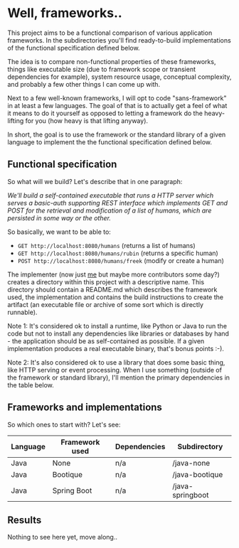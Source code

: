 # Well, frameworks..

This project aims to be a functional comparison of various application
frameworks. In the subdirectories you'll find ready-to-build implementations
of the functional specification defined below.

The idea is to compare non-functional properties of these frameworks, things
like executable size (due to framework scope or transient dependencies for
example), system resource usage, conceptual complexity, and probably a few
other things I can come up with.

Next to a few well-known frameworks, I will opt to code "sans-framework" in
at least a few languages. The goal of that is to actually get a feel of what
it means to do it yourself as opposed to letting a framework do the
heavy-lifting for you (how heavy is that lifting anyway).

In short, the goal is to use the framework or the standard library of a given
language to implement the the functional specification defined below.

## Functional specification

So what will we build? Let's describe that in one paragraph:

*We'll build a self-contained executable that runs a HTTP server which serves
a basic-auth supporting REST interface which implements GET and POST for the
retrieval and modification of a list of humans, which are persisted in some
way or the other.*

So basically, we want to be able to:

 * `GET http://localhost:8080/humans` (returns a list of humans)
 * `GET http://localhost:8080/humans/rubin` (returns a specific human)
 * `POST http://localhost:8080/humans/freek` (modify or create a human)

The implementer (now just [me](/rubin55) but maybe more contributors some day?)
creates a directory within this project with a descriptive name. This directory
should contain a README.md which describes the framework used, the
implementation and contains the build instructions to create the artifact (an
executable file or archive of some sort which is directly runnable).

Note 1:  It's considered ok to install a runtime, like Python or Java to run the
code but not to install any dependencies like libraries or databases by hand -
the application should be as self-contained as possible. If a given
implementation produces a real executable binary, that's bonus points :-).

Note 2: It's also considered ok to use a library that does some basic thing,
like HTTP serving or event processing. When I use something (outside of the
framework or standard library), I'll mention the primary dependencies in the
table below.

## Frameworks and implementations

So which ones to start with? Let's see:


| Language     | Framework used | Dependencies    | Subdirectory     |
| ------------ |--------------- | --------------- | ---------------- |
| Java         | None           | n/a             | /java-none       |
| Java         | Bootique       | n/a             | /java-bootique   |
| Java         | Spring Boot    | n/a             | /java-springboot |

## Results

Nothing to see here yet, move along..
